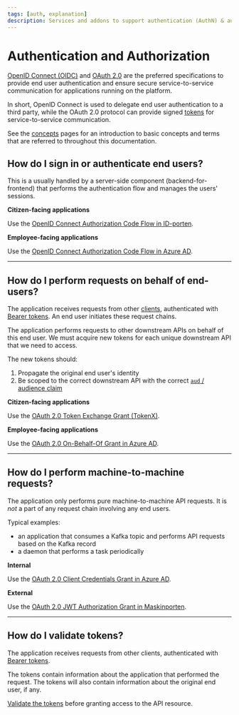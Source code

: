 ```yaml
---
tags: [auth, explanation]
description: Services and addons to support authentication (AuthN) & authorization (AuthZ)
---
```


# Authentication and Authorization

[OpenID Connect (OIDC)](../../auth/explanations/README.md#openid-connect) and [OAuth 2.0](../../auth/explanations/README.md#oauth-20) are the preferred specifications to provide end user authentication and ensure secure service-to-service communication for applications running on the platform.

In short, OpenID Connect is used to delegate end user authentication to a third party, while the OAuth 2.0 protocol can provide signed [tokens](../../auth/explanations/README.md#tokens) for service-to-service communication.

See the [concepts](../../auth/explanations/README.md) pages for an introduction to basic concepts and terms that are referred to throughout this documentation.

## How do I sign in or authenticate end users?

This is a usually handled by a server-side component (backend-for-frontend) that performs the authentication flow and manages the users' sessions.

**Citizen-facing applications**

Use the [OpenID Connect Authorization Code Flow in ID-porten](idporten.md).

**Employee-facing applications**

Use the [OpenID Connect Authorization Code Flow in Azure AD](azure-ad/usage.md#openid-connect-authorization-code-flow).

---

## How do I perform requests on behalf of end-users?

The application receives requests from other [clients](../../auth/explanations/README.md#client), authenticated with [Bearer tokens](../../auth/explanations/README.md#bearer-token).
An end user initiates these request chains.

The application performs requests to other downstream APIs on behalf of this end user.
We must acquire new tokens for each unique downstream API that we need to access.

The new tokens should:

1. Propagate the original end user's identity
2. Be scoped to the correct downstream API with the correct [`aud` / audience claim](../../auth/explanations/README.md#claims-validation)

**Citizen-facing applications**

Use the [OAuth 2.0 Token Exchange Grant (TokenX)](../../auth/tokenx/README.md).
 
**Employee-facing applications**

Use the [OAuth 2.0 On-Behalf-Of Grant in Azure AD](azure-ad/usage.md#oauth-20-on-behalf-of-grant).

---

## How do I perform machine-to-machine requests?

The application only performs pure machine-to-machine API requests. 
It is _not_ a part of any request chain involving any end users.

Typical examples:

- an application that consumes a Kafka topic and performs API requests based on the Kafka record
- a daemon that performs a task periodically

**Internal**

Use the [OAuth 2.0 Client Credentials Grant in Azure AD](azure-ad/usage.md#oauth-20-client-credentials-grant).

**External**

Use the [OAuth 2.0 JWT Authorization Grant in Maskinporten](../../auth/maskinporten/README.md).

---

## How do I validate tokens?

The application receives requests from other clients, authenticated with [Bearer tokens](../../auth/explanations/README.md#bearer-token).

The tokens contain information about the application that performed the request. The tokens will also contain 
information about the original end user, if any.

[Validate the tokens](../../auth/explanations/README.md#token-validation) before granting access to the API resource.
